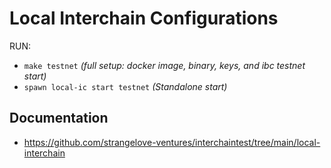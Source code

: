 # Local Interchain Configurations

RUN:
- `make testnet` *(full setup: docker image, binary, keys, and ibc testnet start)*
- `spawn local-ic start testnet` *(Standalone start)*

## Documentation

* https://github.com/strangelove-ventures/interchaintest/tree/main/local-interchain

